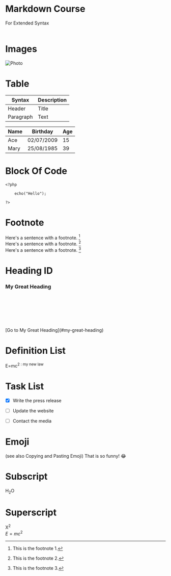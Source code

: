 # Markdown Course
For Extended Syntax <br><br>

# Images

![Photo](https://www.guillenphoto.com/data/blog/2016/001-chronique-pourquoi-faire-de-la-photo-I/images/amar-guillen-photographiing-death-valley.jpg)


# Table 

| Syntax    | Description |     
| --------- | ----------- | 
| Header    | Title       |    
| Paragraph | Text        |   

| Name     | Birthday   | Age |
| -------- | ---------- | --- |
| Ace      | 02/07/2009 | 15  |
| Mary     | 25/08/1985 | 39  |


# Block Of Code 

```
<?php 
	
	echo("Hello");
	
?>
```

# Footnote	

Here's a sentence with a footnote. [^1]
<br>
Here's a sentence with a footnote. [^2]
<br>
Here's a sentence with a footnote. [^3]
<br>

[^1]: This is the footnote 1.
[^2]: This is the footnote 2.
[^3]: This is the footnote 3.

# Heading ID
### My Great Heading 
<br>
<br>
<br>
<br>
<br>
<br>
[Go to My Great Heading](#my-great-heading)

# Definition List	
E=mc<sup>2
: my new law


# Task List	
- [x] Write the press release
- [ ] Update the website
- [ ] Contact the media


# Emoji
(see also Copying and Pasting Emoji)	That is so funny! :joy:

# Subscript
H<sub>2</sub>O


# Superscript
X<sup>2</sup>
<br>
$E=mc^2$


